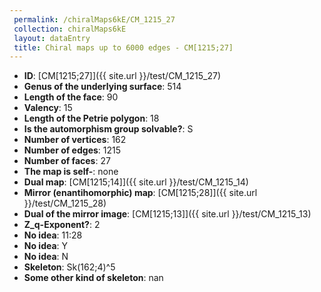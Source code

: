 ```yaml
--- 
 permalink: /chiralMaps6kE/CM_1215_27 
 collection: chiralMaps6kE
 layout: dataEntry
 title: Chiral maps up to 6000 edges - CM[1215;27]
---
```


- **ID**: [CM[1215;27]]({{ site.url }}/test/CM_1215_27)
- **Genus of the underlying surface**: 514
- **Length of the face**: 90
- **Valency**: 15
- **Length of the Petrie polygon**: 18
- **Is the automorphism group solvable?**: S
- **Number of vertices**: 162
- **Number of edges**: 1215
- **Number of faces**: 27
- **The map is self-**: none
- **Dual map**: [CM[1215;14]]({{ site.url }}/test/CM_1215_14)
- **Mirror (enantihomorphic) map**: [CM[1215;28]]({{ site.url }}/test/CM_1215_28)
- **Dual of the mirror image**: [CM[1215;13]]({{ site.url }}/test/CM_1215_13)
- **Z_q-Exponent?**: 2
- **No idea**:  11:28
- **No idea**: Y
- **No idea**: N
- **Skeleton**: Sk(162;4)^5
- **Some other kind of skeleton**: nan
